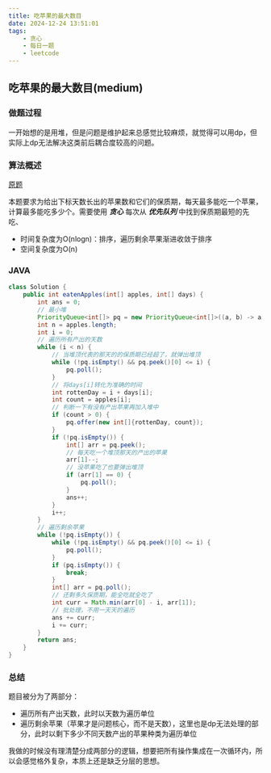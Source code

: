```yaml
---
title: 吃苹果的最大数目
date: 2024-12-24 13:51:01
tags:
    - 贪心
    - 每日一题
    - leetcode
---
```


## 吃苹果的最大数目(medium)
### 做题过程
一开始想的是用堆，但是问题是维护起来总感觉比较麻烦，就觉得可以用dp，但实际上dp无法解决这类前后耦合度较高的问题。

### 算法概述
[原题](https://leetcode.cn/problems/maximum-number-of-eaten-apples/description/)

本题要求为给出下标天数长出的苹果数和它们的保质期，每天最多能吃一个苹果，计算最多能吃多少个。需要使用 ***贪心*** 每次从 ***优先队列*** 中找到保质期最短的先吃、
- 时间复杂度为O(nlogn)：排序，遍历剩余苹果渐进收敛于排序
- 空间复杂度为O(n)

### JAVA
```java
class Solution {
    public int eatenApples(int[] apples, int[] days) {
        int ans = 0;
        // 最小堆
        PriorityQueue<int[]> pq = new PriorityQueue<int[]>((a, b) -> a[0] - b[0]);
        int n = apples.length;
        int i = 0;
        // 遍历所有产出的天数
        while (i < n) {
            // 当堆顶代表的那天的的保质期已经超了，就弹出堆顶
            while (!pq.isEmpty() && pq.peek()[0] <= i) {
                pq.poll();
            }
            // 将days[i]转化为准确的时间
            int rottenDay = i + days[i];
            int count = apples[i];
            // 判断一下有没有产出苹果再加入堆中
            if (count > 0) {
                pq.offer(new int[]{rottenDay, count});
            }
            if (!pq.isEmpty()) {
                int[] arr = pq.peek();
                // 每天吃一个堆顶那天的产出的苹果
                arr[1]--;
                // 没苹果吃了也要弹出堆顶
                if (arr[1] == 0) {
                    pq.poll();
                }
                ans++;
            }
            i++;
        }
        // 遍历剩余苹果
        while (!pq.isEmpty()) {
            while (!pq.isEmpty() && pq.peek()[0] <= i) {
                pq.poll();
            }
            if (pq.isEmpty()) {
                break;
            }
            int[] arr = pq.poll();
            // 还剩多久保质期，能全吃就全吃了
            int curr = Math.min(arr[0] - i, arr[1]);
            // 批处理，不用一天天的遍历
            ans += curr;
            i += curr;
        }
        return ans;
    }
}
```

### 总结
题目被分为了两部分：
- 遍历所有产出天数，此时以天数为遍历单位
- 遍历剩余苹果（苹果才是问题核心，而不是天数），这里也是dp无法处理的部分，此时以剩下多少不同天数产出的苹果种类为遍历单位

我做的时候没有理清楚分成两部分的逻辑，想要把所有操作集成在一次循环内，所以会感觉格外复杂，本质上还是缺乏分层的思想。



 
